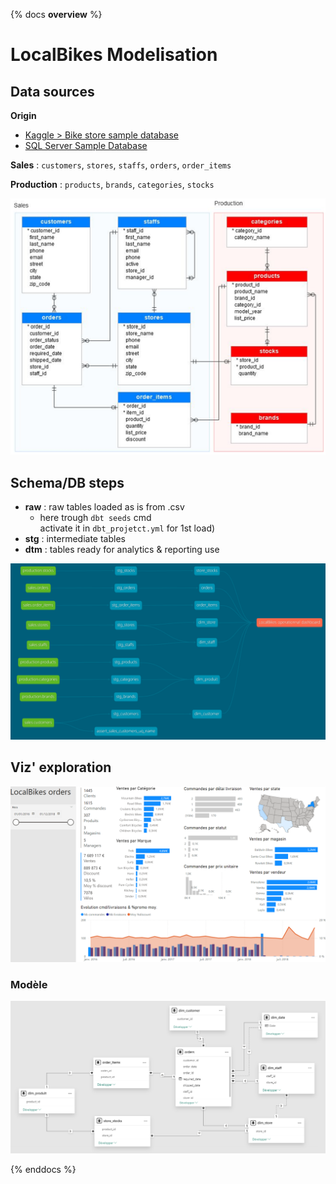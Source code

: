{% docs __overview__ %}

# LocalBikes Modelisation

## Data sources

**Origin**
- [Kaggle > Bike store sample database](https://www.kaggle.com/datasets/dillonmyrick/bike-store-sample-database/data)
- [SQL Server Sample Database](https://www.sqlservertutorial.net/getting-started/sql-server-sample-database/)

**Sales** : `customers`, `stores`, `staffs`, `orders`, `order_items`

**Production** : `products`, `brands`, `categories`, `stocks`

![MLD](https://github.com/AntoineGiraud/dbt_localbikes/raw/main/localbikes_MLD.png)

## Schema/DB steps

- **raw** : raw tables loaded as is from .csv
  - here trough `dbt seeds` cmd \
    activate it in `dbt_projetct.yml` for 1st load)
- **stg** : intermediate tables
- **dtm** : tables ready for analytics & reporting use

![dbt lineage](https://github.com/AntoineGiraud/dbt_localbikes/raw/main/dbt_lineage.png)

## Viz' exploration

![viz_exploration](https://github.com/AntoineGiraud/dbt_localbikes/raw/main/viz_exploration.png)

### Modèle

![viz_model](https://github.com/AntoineGiraud/dbt_localbikes/raw/main/viz_model.png)

{% enddocs %}